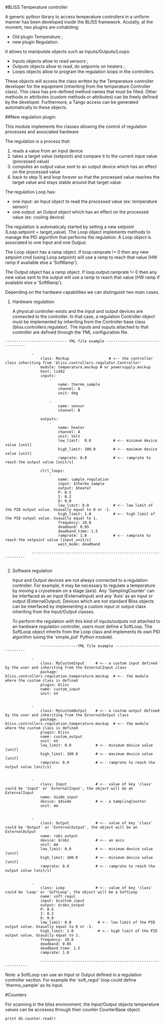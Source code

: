 #BLISS Temperature controller

A generic python library to access temperature controllers in a uniform manner has been developed inside the BLISS framework.
Acutally, at the moment, two plugins are cohabiting:

* Old plugin Temperature ;
* new plugin Regulation.

It allows to manipulate objects such as Inputs/Outputs/Loops:

* Inputs objects allow to read sensors ;
* Outputs objects allow to read, do setpoints on heaters ;
* Loops objects allow to program the regulation loops in the controllers.

These objects will access the class written by the Temperature controller developer for the equipment (inheriting from the temperature Controller class).
This class has pre-defined method names that must be filled. Other methods or attributes (custom methods or attributes) can be freely defined by the developer.
Furthermore, a Tango access can be generated automatically to these objects.


##New regulation plugin:

This module implements the classes allowing the control of regulation processes and associated hardware

The regulation is a process that:

1. reads a value from an input device 
2. takes a target value (setpoint) and compare it to the current input value (processed value)
3. computes an output value sent to an output device which has an effect on the processed value
4. back to step 1) and loop forever so that the processed value reaches the target value and stays stable around that target value.  

The regulation Loop has:

* one input: an Input object to read the processed value (ex: temperature sensor)
* one output: an Output object which has an effect on the processed value (ex: cooling device)

The regulation is automaticaly started by setting a new setpoint (Loop.setpoint = target_value).
The Loop object implements methods to manage the PID algorithm that performs the regulation.
A Loop object is associated to one Input and one Output.

The Loop object has a ramp object. If loop.ramprate != 0 then any new setpoint cmd (using Loop.setpoint)
will use a ramp to reach that value (HW ramp if available else a 'SoftRamp').

The Output object has a ramp object. If loop.output.ramprate != 0 then any new value sent to the output
will use a ramp to reach that value (HW ramp if available else a 'SoftRamp').
    
Depending on the hardware capabilities we can distinguish two main cases.

1) Hardware regulation:

   A physical controller exists and the input and output devices are connected to the controller.
   In that case, a regulation Controller object must be implemented by inheriting from the Controller base class (bliss.controllers.regulator).
   The inputs and ouputs attached to that controller are defined through the YML configuration file.

```
---------------------------- YML file example ---------------------------------    

            -
                class: Mockup                  # <-- the controller class inheriting from 'bliss.controllers.regulator.Controller'
                module: temperature.mockup # or powersupply.mockup
                host: lid42
                inputs:
                    - 
                        name: thermo_sample
                        channel: A
                        unit: deg

                    - 
                        name: sensor
                        channel: B
            
                outputs: 
                    -
                        name: heater
                        channel: A 
                        unit: Volt
                        low_limit:  0.0          # <-- minimum device value [unit] 
                        high_limit: 100.0        # <-- maximum device value [unit]
                        ramprate: 0.0            # <-- ramprate to reach the output value [unit/s]
            
                ctrl_loops:
                    -
                        name: sample_regulation
                        input: $thermo_sample
                        output: $heater
                        P: 0.5
                        I: 0.2
                        D: 0.0
                        low_limit: 0.0           # <-- low limit of the PID output value. Usaually equal to 0 or -1.
                        high_limit: 1.0          # <-- high limit of the PID output value. Usaually equal to 1.
                        frequency: 10.0
                        deadband: 0.05
                        deadband_time: 1.5
                        ramprate: 1.0            # <-- ramprate to reach the setpoint value [input_unit/s]
                        wait_mode: deadband
             
            -------------------------------------------------------------------
            
```
2) Software regulation

   Input and Output devices are not always connected to a regulation controller.
   For example, it may be necessary to regulate a temperature by moving a cryostream on a stage (axis).
   Any 'SamplingCounter' can be interfaced as an input (ExternalInput) and any 'Axis' as an input or output (ExternalOutput).
   Devices which are not standard Bliss objects can be interfaced by implementing a custom input or output class inheriting from the Input/Output classes.

   To perform the regulation with this kind of inputs/outputs not attached to an hardware regulation controller, users must define a SoftLoop.
   The SoftLoop object inherits from the Loop class and implements its own PID algorithm (using the 'simple_pid' Python module).
        
```
                -----------------YML file example -----------------------------

            -   
                class: MyCustomInput     # <-- a custom input defined by the user and inheriting from the ExternalInput class
                package: bliss.controllers.regulation.temperature.mockup  # <-- the module where the custom class is defined
                plugin: bliss
                name: custom_input
                unit: eV
                        
            
            -   
                class: MyCustomOutput    # <-- a custom output defined by the user and inheriting from the ExternalOutput class
                package: bliss.controllers.regulation.temperature.mockup  # <-- the module where the custom class is defined
                plugin: bliss
                name: custom_output
                unit: eV
                low_limit: 0.0           # <-- minimum device value [unit]
                high_limit: 100.0        # <-- maximum device value [unit]
                ramprate: 0.0            # <-- ramprate to reach the output value [unit/s]
            
            
            - 
                class: Input             # <-- value of key 'class' could be 'Input' or 'ExternalInput', the object will be an ExternalInput
                name: diode_input          
                device: $diode           # <-- a SamplingCounter
                unit: mm
            
            
            -
                class: Output            # <-- value of key 'class' could be 'Output' or 'ExternalOutput', the object will be an ExternalOutput
                name: robz_output        
                device: $robz            # <-- an axis
                unit: mm
                low_limit: 0.0           # <-- minimum device value [unit]
                high_limit: 100.0        # <-- minimum device value [unit]
                ramprate: 0.0            # <-- ramprate to reach the output value [unit/s]
                
            
            - 
                class: Loop              # <-- value of key 'class' could be 'Loop' or 'SoftLoop', the object will be a SoftLoop
                name: soft_regul
                input: $custom_input
                output: $robz_output
                P: 0.5
                I: 0.2
                D: 0.0
                low_limit: 0.0            # <-- low limit of the PID output value. Usaually equal to 0 or -1.
                high_limit: 1.0           # <-- high limit of the PID output value. Usaually equal to 1.
                frequency: 10.0
                deadband: 0.05
                deadband_time: 1.5
                ramprate: 1.0       

                ----------------------------------------------------------------
```
    
Note: a SoftLoop can use an Input or Output defined in a regulation controller section.
For example the 'soft_regul' loop could define 'thermo_sample' as its input.  


#Counters

For scanning in the bliss environment, the Input/Output objects temperature values can be accesses through their *counter* CounterBase object.

`print bb.counter.read()`
